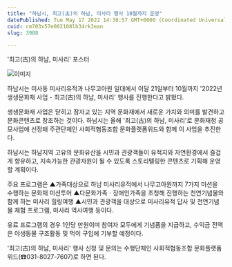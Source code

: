 ```yaml
---
title: "하남시, 최고(古)의 하남, 미사리 행사 10월까지 운영"
datePublished: Tue May 17 2022 14:38:57 GMT+0000 (Coordinated Universal Time)
cuid: cm703x57e002108lb34rk3ean
slug: 3908

---
```



'최고(古)의 하남, 미사리' 포스터

![이미지](https://cdn.hashnode.com/res/hashnode/image/upload/v1739255669614/0e489c27-3d6d-4616-be45-fa0b27843d16.jpeg)

하남시는 미사동 미사리유적과 나무고아원 일대에서 이달 21일부터 10월까지 '2022년 생생문화재 사업 - 최고(古)의 하남, 미사리' 행사를 진행한다고 밝혔다.

생생문화재 사업은 닫히고 잠자고 있는 지역 문화재에서 새로운 가치와 의미를 발견하고 문화콘텐츠로 창조하는 것이다. 하남시는 올해 '최고(古)의 하남, 미사리'로 문화재청 공모사업에 선정돼 주관단체인 사회적협동조합 문화플랫폼위드와 함께 이 사업을 추진한다.

하남시는 하남지역 고유의 문화유산을 시민과 관광객들이 유적지와 자연환경에서 즐겁게 향유하고, 지속가능한 관광자원이 될 수 있도록 스토리텔링한 콘텐츠로 기획해 운영할 계획이다.

주요 프로그램은 ▲가족대상으로 하남 미사리유적에서 나무고아원까지 7가지 미션을 수행하는 문화재 미션투어 ▲다문화가족ㆍ장애인가족을 초청해 진행하는 천연기념물와 함께 하는 미사리 힐링여행 ▲시민과 관광객을 대상으로 미사리유적 답사 및 천연기념물 체험 프로그램, 미사리 역사여행 등이다.

유료 프로그램의 경우 1인당 만원이며 참여자 모두에게 기념품을 지급하고, 수익금 전액은 야생동물 구조활동 및 먹이 구입에 기부할 예정이다.

'최고(古)의 하남, 미사리' 행사 신청 및 문의는 수행단체인 사회적협동조합 문화플랫폼위드(☎031-8027-7607)로 하면 된다.